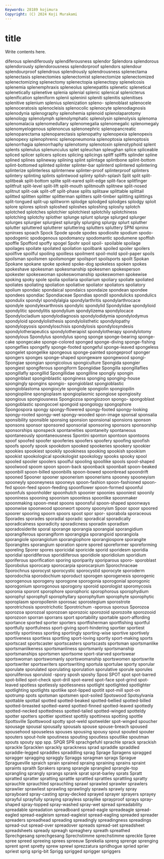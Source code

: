 ```yaml
---
Keywords: 28189 kojimura
Copyright: (C) 2024 Koji Murakami
---
```


# title

Write contents here.



diferous splendiferously
splendiferousness splendor Splendora splendorous splendorously splendorousness splendorproof splendors splendour splendourproof
splendrous splendrously splendrousness splenectama splenectasis splenectomies splenectomist splenectomize splenectomized splenectomizing
splenectomy splenectopia splenectopy splenelcosis splenemia splenemphraxis spleneolus splenepatitis splenetic splenetical
splenetically splenetive splenia splenial splenic splenical splenicterus splenification spleniform splenii
spleninii spleniti splenitis splenitises splenitive splenium splenius splenization spleno- splenoblast
splenocele splenoceratosis splenocleisis splenocolic splenocyte splenodiagnosis splenodynia splenography splenohemia splenoid
splenolaparotomy splenology splenolymph splenolymphatic splenolysin splenolysis splenoma splenomalacia splenomedullary splenomegalia
splenomegalic splenomegaly splenomyelogenous splenoncus splenonephric splenopancreatic splenoparectama splenoparectasis splenopathy splenopexia
splenopexis splenopexy splenophrenic splenopneumonia splenoptosia splenoptosis splenorrhagia splenorrhaphy splenotomy splenotoxin
splenotyphoid splent splents splenulus splenunculus splet spleuchan spleughan splice spliceable
spliced splicer splicers splices splicing splicings spliff spliffs splinder spline
splined splines splineway splining splint splintage splintbone splint-bottom splint-bottomed splinted
splinter splinter-bar splinterd splintered splintering splinterize splinterless splinternew splinter-proof splinterproof
splinters splintery splinting splints splintwood splinty splish-splash Split split split-
splitbeak split-bottom splite split-eared split-edge split-face splitfinger splitfruit split-level split-lift
split-mouth splitmouth splitnew split-nosed splitnut split-oak split-off split-phase splits splitsaw
splittable splittail splitted splitten splitter splitterman splitters split-timber splitting splittings
split-tongued split-up splitworm splodge splodged splodges splodgy sploit splore splores
splosh sploshed sploshes sploshing sploshy splotch splotched splotches splotchier splotchiest
splotchily splotchiness splotching splotchy splother splunge splunt splurge splurged splurger
splurges splurgier splurgiest splurgily splurging splurgy splurt spluther splutter spluttered
splutterer spluttering splutters spluttery SPNI spninx spninxes spoach Spock Spode
spode spodes spodiosite spodium spodo- spodogenic spodogenous spodomancy spodomantic spodumene
spoffish spoffle Spofford spoffy spogel Spohr spoil spoil- spoilable spoilage
spoilages spoilate spoilated spoilation spoilbank spoiled spoiler spoilers spoilfive spoilful
spoiling spoilless spoilment spoil-mold spoil-paper spoils spoilsman spoilsmen spoilsmonger spoilsport
spoilsports spoilt Spokan Spokane spokane spoke spoked spoke-dog spokeless spoken
spokes spokeshave spokesman spokesmanship spokesmen spokesperson spokester spokeswoman spokeswomanship spokeswomen
spokewise spoking spoky spole spolia spoliaria spoliarium spoliary spoliate spoliated
spoliates spoliating spoliation spoliative spoliator spoliators spoliatory spolium spondaic spondaical
spondaics spondaize spondean spondee spondees spondiac Spondiaceae Spondias spondil spondulicks
spondulics spondulix spondyl spondylalgia spondylarthritis spondylarthrocace spondyle spondylexarthrosis spondylic spondylid
Spondylidae spondylioid spondylitic spondylitis spondylium spondylizema spondylocace Spondylocladium spondylodiagnosis spondylodidymia
spondylodymus spondyloid spondylolisthesis spondylolisthetic spondylopathy spondylopyosis spondyloschisis spondylosis spondylosyndesis spondylotherapeutics
spondylotherapist spondylotherapy spondylotomy spondylous Spondylus spondylus spong sponge sponge-bearing sponge-cake
spongecake sponge-colored sponged sponge-diving sponge-fishing spongeflies spongefly sponge-footed spongeful sponge-leaved
spongeless spongelet spongelike spongeous sponge-painted spongeproof sponger spongers sponges sponge-shaped
spongeware spongewood spongi- Spongiae spongian spongicolous spongiculture Spongida spongier spongiest
spongiferous spongiform Spongiidae Spongilla spongillaflies spongillafly spongillid Spongillidae spongilline spongily
spongin sponginblast sponginblastic sponginess sponging sponging-house spongingly spongins spongio- spongioblast
spongioblastic spongioblastoma spongiocyte spongiole spongiolin spongiopilin spongiopiline spongioplasm spongioplasmic spongiose
spongiosity spongious spongiousness Spongiozoa spongiozoon spongo- spongoblast spongoblastic spongocoel spongoid
spongology spongophore Spongospora spongy spongy-flowered spongy-footed spongy-looking spongy-rooted spongy-wet spongy-wooded
spon-image sponsal sponsalia sponsibility sponsible sponsing sponsion sponsional sponsions sponson
sponsons sponsor sponsored sponsorial sponsoring sponsors sponsorship sponsorships sponspeck spontaneities
spontaneity spontaneous spontaneously spontaneousness Spontini sponton spontoon spontoons spoof spoofed
spoofer spooferies spoofers spoofery spoofing spoofish spoofs spoofy spook spookdom
spooked spookeries spookery spookier spookies spookiest spookily spookiness spooking spookish
spookism spookist spookological spookologist spookology spooks spooky spool spooled spooler
spoolers spoolful spooling spoollike spools spool-shaped spoolwood spoom spoon spoon-back
spoonback spoonbait spoon-beaked spoonbill spoon-billed spoonbills spoon-bowed spoonbread spoondrift spooned
Spooner spooner spoonerism spoonerisms spooney spooneyism spooneyly spooneyness spooneys spoon-fashion
spoon-fashioned spoon-fed spoon-feed spoon-feeding spoonflower spoon-formed spoonful spoonfuls spoonholder spoonhutch
spoonier spoonies spooniest spoonily spooniness spooning spoonism spoonless spoonlike spoonmaker
spoonmaking spoon-meat spoons spoonsful spoon-shaped spoonways spoonwise spoonwood spoonwort spoony
spoonyism Spoor spoor spoored spoorer spooring spoorn spoors spoot spor
spor- sporabola sporaceous Sporades sporades sporadial sporadic sporadical sporadically sporadicalness
sporadicity sporadicness sporadin sporadism sporadosiderite sporal sporange sporangia sporangial sporangidium
sporangiferous sporangiform sporangigia sporangioid sporangiola sporangiole sporangiolum sporangiophore sporangiospore sporangite
Sporangites sporangium sporation spore spored sporeformer sporeforming sporeling Sporer spores
sporicidal sporicide sporid sporidesm sporidia sporidial sporidiferous sporidiiferous sporidiole sporidiolum
sporidium sporiferous sporification sporing sporiparity sporiparous sporo- sporoblast Sporobolus sporocarp
sporocarpia sporocarpium Sporochnaceae Sporochnus sporocyst sporocystic sporocystid sporocyte sporoderm sporodochia
sporodochium sporoduct sporogen sporogenesis sporogenic sporogenous sporogeny sporogone sporogonia sporogonial
sporogonic sporogonium sporogonous sporogony sporoid sporologist sporomycosis sporonia sporont sporophore
sporophoric sporophorous sporophydium sporophyl sporophyll sporophyllary sporophyllum sporophyte sporophytic sporoplasm
sporopollenin sporosac sporostegium sporostrote sporotrichosis sporotrichotic Sporotrichum -sporous sporous Sporozoa
sporozoa sporozoal sporozoan sporozoic sporozoid sporozoite sporozooid sporozoon sporran sporrans
sport sportability sportable sport-affording sportance sported sporter sporters sportfisherman sportfishing
sportful sportfully sportfulness sport-giving sport-hindering sportier sportiest sportily sportiness sporting
sportingly sporting-wise sportive sportively sportiveness sportless sportling sport-loving sportly sport-making
sports sportscast sportscaster sportscasters sportscasts sportsman sportsmanlike sportsmanlikeness sportsmanliness sportsmanly
sportsmanship sportsmanships sportsmen sportsome sport-starved sportswear sportswoman sportswomanly sportswomanship sportswomen
sportswrite sportswriter sportswriters sportswriting sportula sportulae sporty sporular sporulate sporulated
sporulating sporulation sporulative sporule sporules sporuliferous sporuloid -spory sposh sposhy
Sposi SPOT spot spot-barred spot-billed spot-check spot-drill spot-eared spot-face spot-grind
spot-leaved spotless spotlessly spotlessness spotlight spotlighted spotlighter spotlighting spotlights spotlike
spot-lipped spotlit spot-mill spot-on spotrump spots spotsman spotsmen spot-soiled Spotswood
Spotsylvania spottable spottail spotted spotted-beaked spotted-bellied spotted-billed spotted-breasted spotted-eared spotted-finned
spotted-leaved spottedly spotted-necked spottedness spotted-tailed spotted-winged spotteldy spotter spotters spottier
spottiest spottily spottiness spotting spottle Spottsville Spottswood spotty spot-weld spotwelder
spot-winged spoucher spousage spousal spousally spousals spouse spouse-breach spoused spousehood
spouseless spouses spousing spousy spout spouted spouter spouters spout-hole spoutiness
spouting spoutless spoutlike spoutman spouts spouty spp spp. SPQR SPR
sprachgefuhl sprachle sprack sprackish sprackle Spracklen sprackly sprackness sprad spraddle
spraddled spraddle-legged spraddles spraddling sprag Sprage Spragens spragged spragger spragging
spraggly Spraggs spragman sprags Sprague Spragueville spraich sprain sprained spraing
spraining sprains spraint spraints spraith Sprakers sprang sprangle sprangled sprangle-top
sprangling sprangly sprangs sprank sprat sprat-barley sprats Spratt spratted spratter
spratting sprattle sprattled sprattles sprattling spratty sprauchle sprauchled sprauchling sprawl
sprawled sprawler sprawlers sprawlier sprawliest sprawling sprawlingly sprawls sprawly spray
sprayboard spray-casting spray-decked sprayed sprayer sprayers sprayey sprayful sprayfully spraying
sprayless spraylike sprayproof sprays spray-shaped spray-topped spray-washed spray-wet spread spreadability
spreadable spreadation spreadboard spread-eagle spreadeagle spread-eagled spread-eagleism spread-eagleist spread-eagling spreaded
spreader spreaders spreadhead spreading spreadingly spreadingness spreadings spread-out spread-over spreadover
spreads spread-set spreadsheet spreadsheets spready spreagh spreaghery spreath spreathed Sprechgesang
sprechgesang Sprechstimme sprechstimme spreckle Spree spree spreed spreeing sprees spreeuw
Sprekelia spreng sprenge sprenging sprent spret spretty sprew sprewl sprezzatura
spridhogue spried sprier spriest sprig sprig-bit Sprigg sprigged sprigger spriggers
